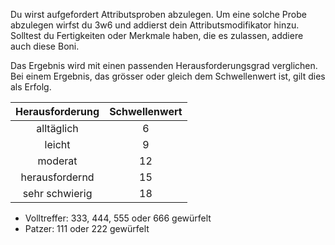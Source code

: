 Du wirst aufgefordert Attributsproben abzulegen. 
Um eine solche Probe abzulegen wirfst du 3w6 und addierst dein Attributsmodifikator hinzu. Solltest du Fertigkeiten oder Merkmale haben, die es zulassen, addiere auch diese Boni. 

Das Ergebnis wird mit einen passenden Herausforderungsgrad verglichen. 
Bei einem Ergebnis, das grösser oder gleich dem Schwellenwert ist, gilt dies als Erfolg.


| Herausforderung | Schwellenwert |
| :-------------: | :-----------: |
|   alltäglich    |       6       |
|     leicht      |       9       |
|     moderat     |      12       |
| herausfordernd  |      15       |
| sehr schwierig  |      18       |

- Volltreffer: 333, 444, 555 oder 666 gewürfelt
- Patzer: 111 oder 222 gewürfelt